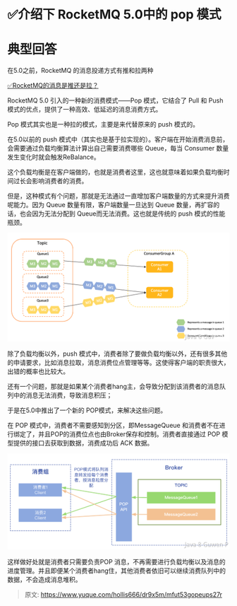 # ✅介绍下 RocketMQ 5.0中的 pop 模式


# 典型回答

在5.0之前，RocketMQ 的消息投递方式有推和拉两种

[✅RocketMQ的消息是推还是拉？](https://www.yuque.com/hollis666/dr9x5m/bzhy0q?view=doc_embed)

RocketMQ 5.0 引入的一种新的消费模式——Pop 模式，它结合了 Pull 和 Push 模式的优点，提供了一种高效、低延迟的消息消费方式。

Pop 模式其实也是一种拉的模式，主要是来代替原来的 push 模式的。

在5.0以前的 push 模式中（其实也是基于拉实现的）。客户端在开始消费消息前，会需要通过负载均衡算法计算出自己需要消费哪些 Queue，每当 Consumer 数量发生变化时就会触发ReBalance。

这个负载均衡是在客户端做的，也就是消费者这里，这也就意味着如果负载均衡时间过长会影响消费者的消费。

但是，这种模式有个问题，那就是无法通过一直增加客户端数量的方式来提升消费呢能力。因为 Queue 数量有限，客户端数量一旦达到 Queue 数量，再扩容的话，也会因为无法分配到 Queue而无法消费。这也就是传统的 push 模式的性能瓶颈。

![1722065452218-db32ebfd-3401-4c58-b242-6eb0b781bafd.png](./img/Hlkq2XLvOJKeY_UG/1722065452218-db32ebfd-3401-4c58-b242-6eb0b781bafd-529244.png)

除了负载均衡以外，push 模式中，消费者除了要做负载均衡以外，还有很多其他的申请要求，比如消息拉取，消息消费位点管理等等。这使得客户端的职责很大，出错的概率也比较大。

还有一个问题，那就是如果某个消费者hang主，会导致分配到该消费者的消息队列中的消息无法消费，导致消息积压；

于是在5.0中推出了一个新的 POP模式，来解决这些问题。

在 POP 模式中，消费者不需要感知到分区，即MessageQueue 和消费者不在进行绑定了，并且POP的消费位点也由Broker保存和控制。消费者直接通过 POP 模型提供的接口去获取到数据，消费成功后 ACK 数据。

![1722065424004-1e02618f-95ea-458e-b615-0fec3a727420.png](./img/Hlkq2XLvOJKeY_UG/1722065424004-1e02618f-95ea-458e-b615-0fec3a727420-356680.png)

这样做好处就是消费者只需要负责POP 消息，不再需要进行负载均衡以及消息的进度管理。并且即便某个消费者hang住，其他消费者依旧可以继续消费队列中的数据，不会造成消息堆积。




> 原文: <https://www.yuque.com/hollis666/dr9x5m/mfut53gopeups27r>